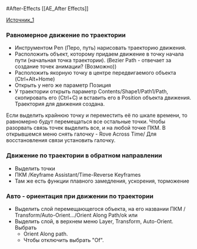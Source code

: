 #After-Effects 
[[AE_After Effects]]

 [Источник_1](https://www.youtube.com/watch?v=n32JMHR4tyk&t=67s)
### Равномерное движение по траектории
- Инструментом Pen (Перо, путь) нарисовать траекторию движения.
- Расположить объект, которому придаем движение в точку начала пути (начальная точка траектории). (Bezier Path - отвечает за создание точек анимации? (Возможно))
- Расположить якорную точку в центре передвигаемого объекта (Ctrl+Alt+Home)
- Открыть у него же параметр Позиция
- У траектории открыть параметр Contents/Shape1/Path1/Path, скопировать его (Ctrl+C) и вставить его в Position объекта движения.
Траектория для движения создана.

Если выделить крайнюю точку и переместить её по шкале времени, то равномерно будут перемещаться все остальные точки.
Чтобы разорвать связь точек выделить все, и на любой точке ПКМ. В открывшемся меню снять галочку - Rove Across Time/
Для восстановления связи установить галочку.

### Движение по траектории в обратном направлении
- Выделить точки
- ПКМ /Keyframe Assistant/Time-Reverse Keyframes
- Там же есть функции плавного замедления, ускорения, торможение

### Авто - ориентация при движении по траектории
- Выделить слой перемещающегося объекта, на его названии ПКМ / Transform/Auto-Orient.../Orient Along Path/ok
или
- Выделить слой, в верхнем меню Layer, Transform, Auto-Orient. Выбрать 
	- Orient Along path. 
	- Чтобы отключить выбрать "Of".

